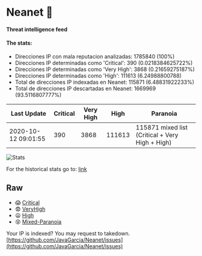 # Neanet :hocho:
#### Threat intelligence feed
#### The stats:

- Direcciones IP con mala reputacion analizadas: 1785840 (100%)
- Direcciones IP determinadas como 'Critical':  390 (0.0218384625722%)
- Direcciones IP determinadas como 'Very High':  3868 (0.21659275187%)
- Direcciones IP determinadas como 'High':  111613 (6.24988800788)
- Total de direcciones IP indexadas en Neanet:  115871 (6.48831922233%)
- Total de direcciones IP descartadas en Neanet:  1669969 (93.5116807777%)

| Last Update | Critical | Very High | High | Paranoia |
| --- | --- | --- | --- | --- |
| 2020-10-12 09:01:55 | 390 | 3868 | 111613 | 115871 mixed list (Critical + Very High + High)|

![Stats](https://docs.google.com/spreadsheets/d/e/2PACX-1vSnaNMIXVabIpDJjufMlzH7poXnshF3mgd8Is1g9ytUEzVsP5my4Trn8f-xkoLLQ38xpL3HtmUexLo6/pubchart?oid=501124687&format=image)

For the historical stats go to: [link](/stats.csv)
## Raw
- :scream: [Critical](https://raw.githubusercontent.com/JavaGarcia/Neanet/master/blacklists/neanet_critical.txt)
- :fearful: [VeryHigh](https://raw.githubusercontent.com/JavaGarcia/Neanet/master/blacklists/neanet_veryHigh.txtt)
- :frowning: [High](https://raw.githubusercontent.com/JavaGarcia/Neanet/master/blacklists/neanet_high.txt)
- :dizzy_face: [Mixed-Paranoia](https://raw.githubusercontent.com/JavaGarcia/Neanet/master/blacklists/neanet_all.txt)


Your IP is indexed? You may request to takedown. [https://github.com/JavaGarcia/Neanet/issues](https://github.com/JavaGarcia/Neanet/issues)












































































































































































































































































































































































































































































































































































































































































































































































































































































































































































































































































































































































































































































































































































































